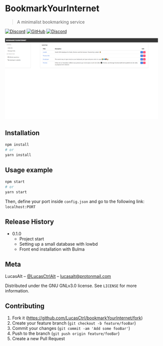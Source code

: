 # BookmarkYourInternet
> A minimalist bookmarking service

[![Discord](https://img.shields.io/discord/520988062046486529.svg?style=flat-square)](https://discord.gg/nEDcagb) [![GitHub](https://img.shields.io/github/license/LucasCtrl/bookmarkYourInternet.svg?style=flat-square)](https://github.com/LucasCtrl/bookmarkYourInternet/blob/master/LICENSE) [![Discord](https://img.shields.io/badge/code_style-standard-yellow.svg?style=flat-square)](https://discord.gg/nEDcagb)

![](screenshot.png)

## Installation

```sh
npm install
# or
yarn install
```

## Usage example

```sh
npm start
# or
yarn start
```
Then, define your port inside `config.json` and go to the following link: `localhost:PORT`

## Release History

* 0.1.0
    * Project start
    * Setting up a small database with lowbd
    * Front end installation with Bulma

## Meta

LucasAlt – [@LucasCtrlAlt](https://twitter.com/lucasctrlalt) – lucasalt@protonmail.com

Distributed under the GNU GNLv3.0 license. See ``LICENSE`` for more information.

## Contributing

1. Fork it (<https://github.com/LucasCtrl/bookmarkYourInternet/fork>)
2. Create your feature branch (`git checkout -b feature/fooBar`)
3. Commit your changes (`git commit -am 'Add some fooBar'`)
4. Push to the branch (`git push origin feature/fooBar`)
5. Create a new Pull Request